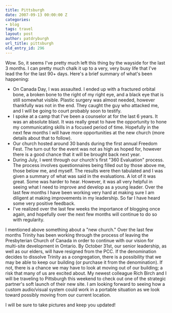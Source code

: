 ```yaml
---
title: Pittsburgh
date: 2007-09-13 00:00:00 Z
categories:
- blog
tags: travel
layout: post
author: patdryburgh
url_title: pittsburgh
old_entry_id: 296
---
```


Wow. So, it seems I've pretty much left this thing by the wayside for the last 3 months. I can pretty much chalk it up to a very, very busy life that I've lead the for the last 90+ days. Here's a brief summary of what's been happening:

- On Canada Day, I was assaulted. I ended up with a fractured orbital bone, a broken bone to the right of my right eye, and a black eye that is still somewhat visible. Plastic surgery was almost needed, however thankfully was not in the end. They caught the guy who attacked me, and I will be going to court probably soon to testify.
- I spoke at a camp that I've been a counselor at for the last 6 years. It was an absolute blast. It was really great to have the opportunity to hone my communicating skills in a focused period of time. Hopefully in the next few months I will have more opportunities at the new church (more details about that to follow).
- Our church hosted around 30 bands during the first annual Freedom Fest. The turn out for the event was not as high as hoped for, however there is a good chance that it will be brought back next year.
- During July, I went through our church's first "360 Evaluation" process. The process involves questionnaires being filled out by those above me, those below me, and myself. The results were then tabulated and I was given a summary of what was said in the evaluations. A lot of it was great. Some was harder to hear. However, it was all very helpful in seeing what I need to improve and develop as a young leader. Over the last few months I have been working very hard at making sure I am diligent at making improvements in my leadership. So far I have heard some very positive feedback.
- I've realized over the last few weeks the importance of blogging once again, and hopefully over the next few months will continue to do so with regularity.

I mentioned above something about a "new church." Over the last few months Trinity has been working through the process of leaving the Presbyterian Church of Canada in order to continue with our vision for multi-site development in Ontario. By October 31st, our senior leadership, as well as our elders, will have resigned from the PCC. If the denomination decides to dissolve Trinity as a congregation, there is a possibility that we may be able to keep our building (or purchase it from the denomination). If not, there is a chance we may have to look at moving out of our building; a risk that many of us are excited about. My newest colleague Rich Birch and I will be traveling to Pittsburgh this weekend to check out one of the strategic partner's soft launch of their new site. I am looking forward to seeing how a custom audio/visual system could work in a portable situation as we look toward possibly moving from our current location.

I will be sure to take pictures and keep you updated!